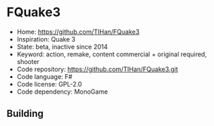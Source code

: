 # FQuake3

- Home: https://github.com/TIHan/FQuake3
- Inspiration: Quake 3
- State: beta, inactive since 2014
- Keyword: action, remake, content commercial + original required, shooter
- Code repository: https://github.com/TIHan/FQuake3.git
- Code language: F#
- Code license: GPL-2.0
- Code dependency: MonoGame

## Building
